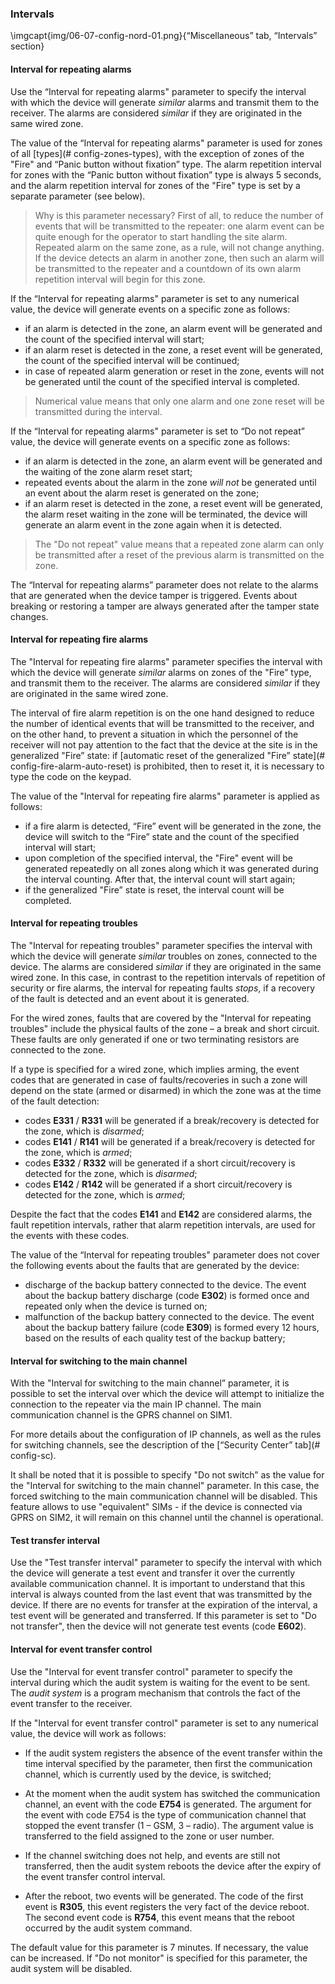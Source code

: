 ### Intervals

\imgcapt{img/06-07-config-nord-01.png}{“Miscellaneous” tab, “Intervals” section}

#### Interval for repeating alarms

Use the “Interval for repeating alarms" parameter to specify the interval with which the device will generate *similar* alarms and transmit them to the receiver. The alarms are considered *similar* if they are originated in the same wired zone.

The value of the “Interval for repeating alarms" parameter is used for zones of all [types](# config-zones-types), with the exception of zones of the "Fire" and “Panic button without fixation” type. The alarm repetition interval for zones with the “Panic button without fixation” type is always 5 seconds, and the alarm repetition interval for zones of the "Fire" type is set by a separate parameter (see below).

> Why is this parameter necessary? First of all, to reduce the number of events that will be transmitted to the repeater: one alarm event can be quite enough for the operator to start handling the site alarm. Repeated alarm on the same zone, as a rule, will not change anything. If the device detects an alarm in another zone, then such an alarm will be transmitted to the repeater and a countdown of its own alarm repetition interval will begin for this zone.

If the “Interval for repeating alarms" parameter is set to any numerical value, the device will generate events on a specific zone as follows:

* if an alarm is detected in the zone, an alarm event will be generated and the count of the specified interval will start;
* if an alarm reset is detected in the zone, a reset event will be generated, the count of the specified interval will be continued;
* in case of repeated alarm generation or reset in the zone, events will not be generated until the count of the specified interval is completed.

> Numerical value means that only one alarm and one zone reset will be transmitted during the interval.

If the “Interval for repeating alarms" parameter is set to “Do not repeat” value, the device will generate events on a specific zone as follows:

* if an alarm is detected in the zone, an alarm event will be generated and the waiting of the zone alarm reset start;
* repeated events about the alarm in the zone *will not* be generated until an event about the alarm reset is generated on the zone;
* if an alarm reset is detected in the zone, a reset event will be generated, the alarm reset waiting in the zone will be terminated, the device will generate an alarm event in the zone again when it is detected.

> The "Do not repeat" value means that a repeated zone alarm can only be transmitted after a reset of the previous alarm is transmitted on the zone.

The “Interval for repeating alarms” parameter does not relate to the alarms that are generated when the device tamper is triggered. Events about breaking or restoring a tamper are always generated after the tamper state changes.

#### Interval for repeating fire alarms

The "Interval for repeating fire alarms" parameter specifies the interval with which the device will generate *similar* alarms on zones of the "Fire” type, and transmit them to the receiver. The alarms are considered *similar* if they are originated in the same wired zone.

The interval of fire alarm repetition is on the one hand designed to reduce the number of identical events that will be transmitted to the receiver, and on the other hand, to prevent a situation in which the personnel of the receiver will not pay attention to the fact that the device at the site is in the generalized "Fire” state: if [automatic reset of the generalized "Fire” state](# config-fire-alarm-auto-reset) is prohibited, then to reset it, it is necessary to type the code on the keypad.

The value of the "Interval for repeating fire alarms" parameter is applied as follows:

* if a fire alarm is detected, “Fire” event will be generated in the zone, the device will switch to the “Fire” state and the count of the specified interval will start;
* upon completion of the specified interval, the "Fire" event will be generated repeatedly on all zones along which it was generated during the interval counting. After that, the interval count will start again;
* if the generalized "Fire” state is reset, the interval count will be completed.
  
#### Interval for repeating troubles

The "Interval for repeating troubles" parameter specifies the interval with which the device will generate *similar* troubles on zones, connected to the device. The alarms are considered *similar* if they are originated in the same wired zone. In this case, in contrast to the repetition intervals of repetition of security or fire alarms, the interval for repeating faults *stops*, if a recovery of the fault is detected and an event about it is generated.

For the wired zones, faults that are covered by the "Interval for repeating troubles" include the physical faults of the zone – a break and short circuit. These faults are only generated if one or two terminating resistors are connected to the zone.

If a type is specified for a wired zone, which implies arming, the event codes that are generated in case of faults/recoveries in such a zone will depend on the state (armed or disarmed) in which the zone was at the time of the fault detection:

* codes **E331** / **R331** will be generated if a break/recovery is detected for the zone, which is *disarmed*;
* codes **E141** / **R141** will be generated if a break/recovery is detected for the zone, which is *armed*;
* codes **E332** / **R332** will be generated if a short circuit/recovery is detected for the zone, which is *disarmed*;
* codes **E142** / **R142** will be generated if a short circuit/recovery is detected for the zone, which is *armed*;

Despite the fact that the codes **E141** and **E142** are considered alarms, the fault repetition intervals, rather that alarm repetition intervals, are used for the events with these codes.

The value of the “Interval for repeating troubles" parameter does not cover the following events about the faults that are generated by the device:

* discharge of the backup battery connected to the device. The event about the backup battery discharge (code **E302**) is formed once and repeated only when the device is turned on;
* malfunction of the backup battery connected to the device. The event about the backup battery failure (code **E309**) is formed every 12 hours, based on the results of each quality test of the backup battery;

#### Interval for switching to the main channel

With the "Interval for switching to the main channel” parameter, it is possible to set the interval over which the device will attempt to initialize the connection to the repeater via the main IP channel. The main communication channel is the GPRS channel on SIM1.

For more details about the configuration of IP channels, as well as the rules for switching channels, see the description of the [“Security Center” tab](# config-sc).

It shall be noted that it is possible to specify "Do not switch” as the value for the "Interval for switching to the main channel" parameter. In this case, the forced switching to the main communication channel will be disabled. This feature allows to use "equivalent" SIMs - if the device is connected via GPRS on SIM2, it will remain on this channel until the channel is operational.

#### Test transfer interval

Use the "Test transfer interval" parameter to specify the interval with which the device will generate a test event and transfer it over the currently available communication channel. It is important to understand that this interval is always counted from the last event that was transmitted by the device. If there are no events for transfer at the expiration of the interval, a test event will be generated and transferred.
If this parameter is set to "Do not transfer", then the device will not generate test events (code **E602**). 

#### Interval for event transfer control

Use the "Interval for event transfer control" parameter to specify the interval during which the audit system is waiting for the event to be sent. The *audit system* is a program mechanism that controls the fact of the event transfer to the receiver.

If the "Interval for event transfer control" parameter is set to any numerical value, the device will work as follows:

* If the audit system registers the absence of the event transfer within the time interval specified by the parameter, then first the communication channel, which is currently used by the device, is switched;
* At the moment when the audit system has switched the communication channel, an event with the code **E754** is generated. The argument for the event with code E754 is the type of communication channel that stopped the event transfer (1 – GSM, 3 – radio). The argument value is transferred to the field assigned to the zone or user number.

* If the channel switching does not help, and events are still not transferred, then the audit system reboots the device after the expiry of the event transfer control interval.
* After the reboot, two events will be generated. The code of the first event is **R305**, this event registers the very fact of the device reboot. The second event code is **R754**, this event means that the reboot occurred by the audit system command.

The default value for this parameter is 7 minutes. If necessary, the value can be increased. If "Do not monitor" is specified for this parameter, the audit system will be disabled.
